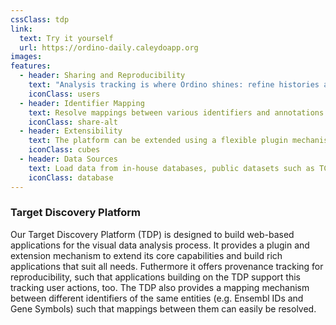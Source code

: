 ```yaml
---
cssClass: tdp
link:
  text: Try it yourself
  url: https://ordino-daily.caleydoapp.org
images:
features:
  - header: Sharing and Reproducibility
    text: "Analysis tracking is where Ordino shines: refine histories and use them to revisit an analysis or share it with colleagues."
    iconClass: users
  - header: Identifier Mapping
    text: Resolve mappings between various identifiers and annotations (Ensembl, gene symbols, and others).
    iconClass: share-alt
  - header: Extensibility
    text: The platform can be extended using a flexible plugin mechanism. Possible extensions can be additional visualizations, data providers, and scoring capabilities.
    iconClass: cubes
  - header: Data Sources
    text: Load data from in-house databases, public datasets such as TCGA and CCLE, or from files. We also provide custom solutions to handle your own data sources.
    iconClass: database
---
```


### Target Discovery Platform

Our Target Discovery Platform (TDP) is designed to build web-based applications for the visual data analysis process. It provides a plugin and extension mechanism to extend its core capabilities and build rich applications that suit all needs. Futhermore it offers provenance tracking for reproducibility, such that applications building on the TDP support this tracking user actions, too. The TDP also provides a mapping mechanism between different identifiers of the same entities (e.g. Ensembl IDs and Gene Symbols) such that mappings between them can easily be resolved. 
